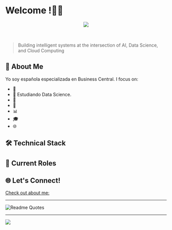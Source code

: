 # Welcome !👨‍💻
 
<center> <img src="DSREADME.gif"></center> <br><br>
 
> Building intelligent systems at the intersection of AI, Data Science, and Cloud Computing
 
## 🎯 About Me
 
Yo soy española especializada en Business Central. I focus on:
 
- 🤖 
- 🧠 Estudiando Data Science.
- 🔄 
- 🚀 
- 📊 
- 🎓 
- 🌐 
 
## 🛠️ Technical Stack

 
## 🌟 Current Roles

 
## 🌐 Let's Connect!
 
[Check out about me:](https://demetrio.info)
 
---
 
![Readme Quotes](https://quotes-github-readme.vercel.app/api?type=horizontal&theme=dark)
 
---
 
[![](https://visitcount.itsvg.in/api?id=Demstalfer&icon=0&color=0)](https://visitcount.itsvg.in)
